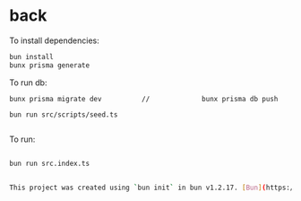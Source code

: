 # back

To install dependencies:

```bash
bun install
bunx prisma generate
```

To run db:
```
bunx prisma migrate dev          //             bunx prisma db push

bun run src/scripts/seed.ts


```

To run:

```bash

bun run src.index.ts


This project was created using `bun init` in bun v1.2.17. [Bun](https://bun.sh) is a fast all-in-one JavaScript runtime.
